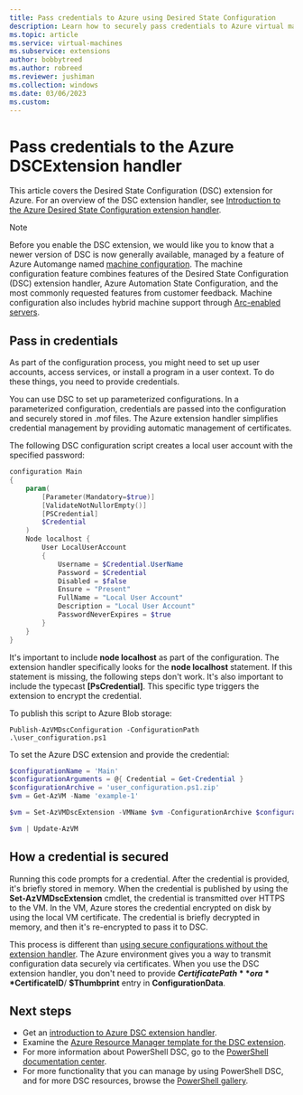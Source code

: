 ```yaml
---
title: Pass credentials to Azure using Desired State Configuration
description: Learn how to securely pass credentials to Azure virtual machines using PowerShell Desired State Configuration (DSC).
ms.topic: article
ms.service: virtual-machines
ms.subservice: extensions
author: bobbytreed
ms.author: robreed
ms.reviewer: jushiman
ms.collection: windows
ms.date: 03/06/2023
ms.custom:
---
```

# Pass credentials to the Azure DSCExtension handler

This article covers the Desired State Configuration (DSC) extension for Azure. For an overview of the DSC extension handler, see [Introduction to the Azure Desired State Configuration extension handler](dsc-overview.md).

> [!NOTE]
> Before you enable the DSC extension, we would like you to know that a newer version of DSC is now generally available, managed by a feature of Azure Automange named [machine configuration](../../governance/machine-configuration/overview.md). The machine configuration feature combines features of the Desired State Configuration (DSC) extension handler, Azure Automation State Configuration, and the most commonly requested features from customer feedback. Machine configuration also includes hybrid machine support through [Arc-enabled servers](../../azure-arc/servers/overview.md).

## Pass in credentials

As part of the configuration process, you might need to set up user accounts, access services, or install a program in a user context. To do these things, you need to provide credentials.

You can use DSC to set up parameterized configurations. In a parameterized configuration, credentials are passed into the configuration and securely stored in .mof files. The Azure extension handler simplifies credential management by providing automatic management of certificates.

The following DSC configuration script creates a local user account with the specified password:

```powershell
configuration Main
{
    param(
        [Parameter(Mandatory=$true)]
        [ValidateNotNullorEmpty()]
        [PSCredential]
        $Credential
    )
    Node localhost {
        User LocalUserAccount
        {
            Username = $Credential.UserName
            Password = $Credential
            Disabled = $false
            Ensure = "Present"
            FullName = "Local User Account"
            Description = "Local User Account"
            PasswordNeverExpires = $true
        }
    }
}
```

It's important to include **node localhost** as part of the configuration. The extension handler specifically looks for the **node localhost** statement. If this statement is missing, the following steps don't work. It's also important to include the typecast **[PsCredential]**. This specific type triggers the extension to encrypt the credential.

To publish this script to Azure Blob storage:

`Publish-AzVMDscConfiguration -ConfigurationPath .\user_configuration.ps1`

To set the Azure DSC extension and provide the credential:

```powershell
$configurationName = 'Main'
$configurationArguments = @{ Credential = Get-Credential }
$configurationArchive = 'user_configuration.ps1.zip'
$vm = Get-AzVM -Name 'example-1'

$vm = Set-AzVMDscExtension -VMName $vm -ConfigurationArchive $configurationArchive -ConfigurationName $configurationName -ConfigurationArgument @configurationArguments

$vm | Update-AzVM
```

## How a credential is secured

Running this code prompts for a credential. After the credential is provided, it's briefly stored in memory. When the credential is published by using the **Set-AzVMDscExtension** cmdlet, the credential is transmitted over HTTPS to the VM. In the VM, Azure stores the credential encrypted on disk by using the local VM certificate. The credential is briefly decrypted in memory, and then it's re-encrypted to pass it to DSC.

This process is different than [using secure configurations without the extension handler](/powershell/dsc/pull-server/securemof). The Azure environment gives you a way to transmit configuration data securely via certificates. When you use the DSC extension handler, you don't need to provide **$CertificatePath** or a **$CertificateID**/ **$Thumbprint** entry in **ConfigurationData**.

## Next steps

- Get an [introduction to Azure DSC extension handler](dsc-overview.md).
- Examine the [Azure Resource Manager template for the DSC extension](dsc-template.md).
- For more information about PowerShell DSC, go to the [PowerShell documentation center](/powershell/dsc/overview/).
- For more functionality that you can manage by using PowerShell DSC, and for more DSC resources, browse the [PowerShell gallery](https://www.powershellgallery.com/packages?q=DscResource&x=0&y=0).
